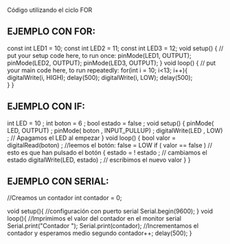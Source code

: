 Código utilizando el ciclo FOR
## EJEMPLO CON FOR:
const int LED1 = 10;
const int LED2 = 11;
const int LED3 = 12;
void setup() {
  // put your setup code here, to run once:
  pinMode(LED1, OUTPUT);
  pinMode(LED2, OUTPUT);
  pinMode(LED3, OUTPUT);
}
void loop() {
  // put your main code here, to run repeatedly:
  for(int i = 10; i<13; i++){
    digitalWrite(i, HIGH);
    delay(500);
    digitalWrite(i, LOW);
    delay(500);  
  }
}

## EJEMPLO CON IF:

int LED = 10 ; int boton = 6 ;
bool estado = false ;
void setup()
    {
        pinMode( LED, OUTPUT) ;
        pinMode( boton , INPUT_PULLUP) ;
        digitalWrite(LED , LOW) ; // Apagamos el LED al empezar
    }
void loop()
    { 
        bool  valor =  digitalRead(boton) ;                 //leemos el botón: false  =  LOW
        if ( valor == false )                               // esto es que han pulsado el botón
        {
            estado = ! estado ;                       // cambiamos el estado
            digitalWrite(LED, estado) ;            // escribimos el nuevo valor
        }
}

## EJEMPLO CON SERIAL:
//Creamos un contador
int contador = 0;

void setup(){
    //configuración con puerto serial
    Serial.begin(9600);
}
void loop(){
    //Imprimimos el valor del contador en el monitor serial
    Serial.print("Contador ");
    Serial.print(contador);
    //Incrementamos el contador y esperamos medio segundo
    contador++;
    delay(500);
}